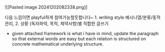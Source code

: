 ![[Pasted image 20241202082338.png]]

다음 느낌이면 playful하게 참여가능할듯합니다~ 1. writing style 예시나열/분류/동적관리, 2. 상황 (독자파악, 목적, 제약사항)별 적합한 글쓰기 


- given attached framework is what i have in mind, update the paragraph so that external words are easy but each relation is structured on concrete mathematical underlying structure.